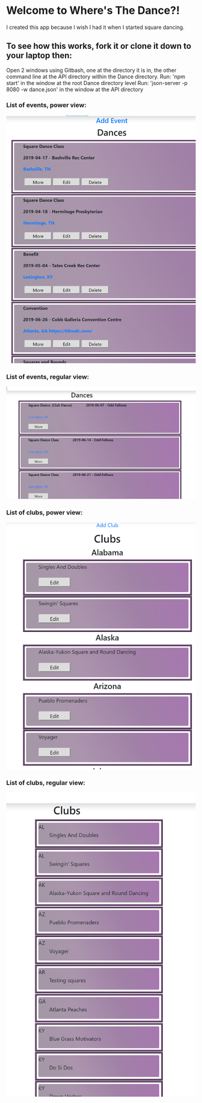 
# Welcome to Where's The Dance?!
I created this app because I wish I had it when I started square dancing.

## To see how this works, fork it or clone it down to your laptop then:
  Open 2 windows using Gitbash, one at the directory it is in, the other command line at the API directory within the Dance directory.
  Run: 'npm start' in the window at the root Dance directory level
  Run: 'json-server -p 8080 -w dance.json' in the window at the API directory



<!--
[View Deployed Site](https://wheresthedance.herokuapp.com/) **This is not a secure site. It is for demo purposes only.  You can register as a new user or loggin as an existing user. Users 'Janet' and 'Rob' both have the password '123'.  Janet is power-user.  Loggin as Janet to add new events and see how that works. Events will be visible in all user views until the date has passed.
Events with dates prior to today will not be displayed so at some point you will have to add new events to see how it works.
-->


### List of events, power view:
![List of events, power view](/src/images/ListOfEventsPowerView.png)

### List of events, regular view:
![List of events](/src/images/RegularViewListOfEvents.png)

### List of clubs, power view:
![List of clubs, power view](/src/images/ListOfClubsPowerView.png)

### List of clubs, regular view:
![List of clubs, Regular view](/src/images/ListOfClubsRestrictedView.png)
